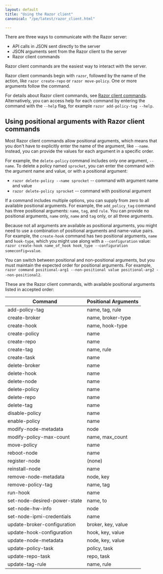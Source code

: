```yaml
---
layout: default
title: "Using the Razor client"
canonical: "/pe/latest/razor_client.html"

---
```


There are three ways to communicate with the Razor server:

* API calls in JSON sent directly to the server
* JSON arguments sent from the Razor client to the server
* Razor client commands

Razor client commands are the easiest way to interact with the server.

Razor client commands begin with `razor`, followed by the name of the action, like `razor create-repo` or `razor move-policy`. One or more arguments follow the command.

For details about Razor client commands, see [Razor client commands](./razor_client_commands.html). Alternatively, you can access help for each command by entering the command with the `--help` flag, for example `razor add-policy-tag --help`.

## Using positional arguments with Razor client commands

Most Razor client commands allow positional arguments, which means that you don't have to explicitly enter the name of the argument, like `--name`. Instead, you can provide the values for each argument in a specific order.

For example, the `delete-policy` command includes only one argument, `--name`. To delete a policy named `sprocket`, you can enter the command with the argument name and value, or with a positional argument:

* `razor delete-policy --name sprocket` -- command with argument name and value
* `razor delete-policy sprocket` -- command with positional argument

If a command includes multiple options, you can supply from zero to all available positional arguments. For example, the `add_policy_tag` command has three positional arguments: `name`, `tag`, and `rule`. You can provide no positional arguments, `name` only, `name` and `tag` only, or all three arguments.

Because not all arguments are available as positional arguments, you might need to use a combination of positional arguments and name-value pairs. For example, the `create-hook` command has two positional arguments, `name` and `hook-type`, which you might use along with a `--configuration` value: `razor create-hook name_of_hook hook_type --configuration someconfig=value`.

You can switch between positional and non-positional arguments, but you must maintain the expected order for positional arguments. For example, `razor command positional-arg1 --non-positional value positional-arg2 --non-positional2`.

These are the Razor client commands, with available positional arguments listed in accepted order:

Command                         | Positional Arguments
--------------------------------|----------------------------------------
add-policy-tag                  | name, tag, rule
create-broker                   | name, broker-type
create-hook                     | name, hook-type
create-policy                   | name
create-repo                     | name
create-tag                      | name, rule
create-task                     | name
delete-broker                   | name
delete-hook                     | name
delete-node                     | name
delete-policy                   | name
delete-repo                     | name
delete-tag                      | name
disable-policy                  | name
enable-policy                   | name
modify-node-metadata            | node
modify-policy-max-count         | name, max_count
move-policy                     | name
reboot-node                     | name
register-node                   | (none)
reinstall-node                  | name
remove-node-metadata            | node, key
remove-policy-tag               | name, tag
run-hook                        | name
set-node-desired-power-state    | name, to
set-node-hw-info                | node
set-node-ipmi-credentials       | name
update-broker-configuration     | broker, key, value
update-hook-configuration       | hook, key, value
update-node-metadata            | node, key, value
update-policy-task              | policy, task
update-repo-task                | repo, task
update-tag-rule                 | name, rule


